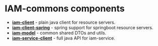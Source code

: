 # IAM-commons components

* [__iam-client__](iam-client) - plain java client for resource servers. 
* [__iam-client-spring__](iam-client-spring) - spring support for springboot resource servers.
* [__iam-model__](iam-model) - common shared DTOs and utils.
* [__iam-service-client__](iam-service-client) - full java API for iam-service.
